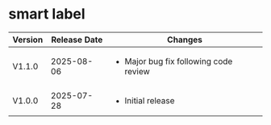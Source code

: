 # smart label

| Version | Release Date    | Changes |
|---------|--------------|---------|
| V1.1.0 | 2025-08-06 | <ul><li>Major bug fix following code review</li></ul> |
| V1.0.0 | 2025-07-28 | <ul><li>Initial release</li></ul> |



